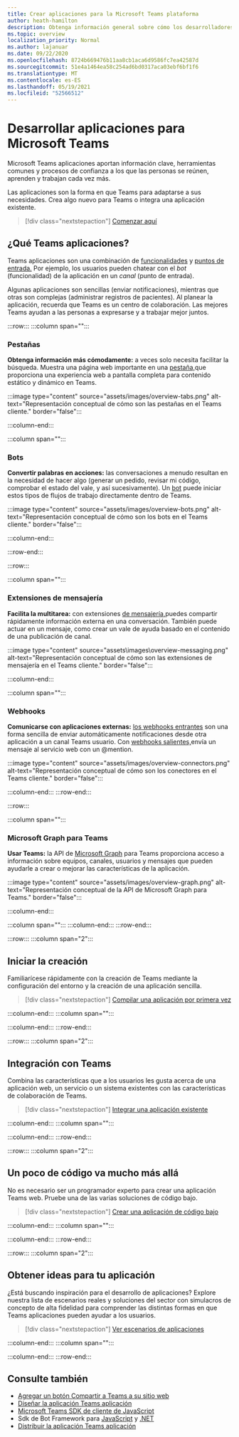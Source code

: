 ```yaml
---
title: Crear aplicaciones para la Microsoft Teams plataforma
author: heath-hamilton
description: Obtenga información general sobre cómo los desarrolladores pueden ampliar Microsoft Teams características con aplicaciones personalizadas.
ms.topic: overview
localization_priority: Normal
ms.author: lajanuar
ms.date: 09/22/2020
ms.openlocfilehash: 8724b669476b11aa8cb1aca6d9586fc7ea42587d
ms.sourcegitcommit: 51e4a1464ea58c254ad6bd0317aca03ebf6bf1f6
ms.translationtype: MT
ms.contentlocale: es-ES
ms.lasthandoff: 05/19/2021
ms.locfileid: "52566512"
---
```

# <a name="build-apps-for-microsoft-teams"></a>Desarrollar aplicaciones para Microsoft Teams

Microsoft Teams aplicaciones aportan información clave, herramientas comunes y procesos de confianza a los que las personas se reúnen, aprenden y trabajan cada vez más.

Las aplicaciones son la forma en que Teams para adaptarse a sus necesidades. Crea algo nuevo para Teams o integra una aplicación existente.

> [!div class="nextstepaction"]
> [Comenzar aquí](build-your-first-app/build-first-app-overview.md)

## <a name="what-are-teams-apps"></a>¿Qué Teams aplicaciones?

Teams aplicaciones son una combinación de [funcionalidades](concepts/capabilities-overview.md) y [puntos de entrada.](concepts/extensibility-points.md) Por ejemplo, los usuarios pueden chatear con el *bot* (funcionalidad) de la aplicación en un *canal* (punto de entrada).

Algunas aplicaciones son sencillas (enviar notificaciones), mientras que otras son complejas (administrar registros de pacientes). Al planear la aplicación, recuerda que Teams es un centro de colaboración. Las mejores Teams ayudan a las personas a expresarse y a trabajar mejor juntos.

:::row:::
   :::column span="":::

### <a name="tabs"></a>Pestañas

**Obtenga información más cómodamente:** a veces solo necesita facilitar la búsqueda. Muestra una página web importante en una [pestaña,](tabs/what-are-tabs.md)que proporciona una experiencia web a pantalla completa para contenido estático y dinámico en Teams.

:::image type="content" source="assets/images/overview-tabs.png" alt-text="Representación conceptual de cómo son las pestañas en el Teams cliente." border="false":::

   :::column-end:::

   :::column span="":::

### <a name="bots"></a>Bots

**Convertir palabras en acciones:** las conversaciones a menudo resultan en la necesidad de hacer algo (generar un pedido, revisar mi código, comprobar el estado del vale, y así sucesivamente). Un [bot](bots/what-are-bots.md) puede iniciar estos tipos de flujos de trabajo directamente dentro de Teams.

:::image type="content" source="assets/images/overview-bots.png" alt-text="Representación conceptual de cómo son los bots en el Teams cliente." border="false":::

   :::column-end:::

:::row-end:::

:::row:::

   :::column span="":::

### <a name="messaging-extensions"></a>Extensiones de mensajería

**Facilita la multitarea:** con extensiones [de mensajería,](messaging-extensions/what-are-messaging-extensions.md)puedes compartir rápidamente información externa en una conversación. También puede actuar en un mensaje, como crear un vale de ayuda basado en el contenido de una publicación de canal.

:::image type="content" source="assets\images\overview-messaging.png" alt-text="Representación conceptual de cómo son las extensiones de mensajería en el Teams cliente." border="false":::

   :::column-end:::

   :::column span="":::

### <a name="webhooks"></a>Webhooks

**Comunicarse con aplicaciones externas:** [los webhooks entrantes](webhooks-and-connectors/what-are-webhooks-and-connectors.md#incoming-webhooks) son una forma sencilla de enviar automáticamente notificaciones desde otra aplicación a un canal Teams usuario. Con [webhooks salientes,](webhooks-and-connectors/what-are-webhooks-and-connectors.md#outgoing-webhooks)envía un mensaje al servicio web con un @mention.

:::image type="content" source="assets/images/overview-connectors.png" alt-text="Representación conceptual de cómo son los conectores en el Teams cliente." border="false":::

   :::column-end:::
:::row-end:::

:::row:::

   :::column span="":::

### <a name="microsoft-graph-for-teams"></a>Microsoft Graph para Teams

**Usar Teams:** la API de [Microsoft Graph](/graph/teams-concept-overview) para Teams proporciona acceso a información sobre equipos, canales, usuarios y mensajes que pueden ayudarle a crear o mejorar las características de la aplicación.

:::image type="content" source="assets/images/overview-graph.png" alt-text="Representación conceptual de la API de Microsoft Graph para Teams." border="false":::

   :::column-end:::

   :::column span="":::
   :::column-end:::
:::row-end:::

:::row:::
   :::column span="2":::

## <a name="start-building"></a>Iniciar la creación

Familiarícese rápidamente con la creación de Teams mediante la configuración del entorno y la creación de una aplicación sencilla.

> [!div class="nextstepaction"]
> [Compilar una aplicación por primera vez](build-your-first-app/build-first-app-overview.md)

   :::column-end:::
   :::column span="":::

   :::column-end:::
:::row-end:::

:::row:::
   :::column span="2":::

## <a name="integrate-with-teams"></a>Integración con Teams

Combina las características que a los usuarios les gusta acerca de una aplicación web, un servicio o un sistema existentes con las características de colaboración de Teams.

> [!div class="nextstepaction"]
> [Integrar una aplicación existente](samples/integrating-web-apps.md)

   :::column-end:::
   :::column span="":::

   :::column-end:::
:::row-end:::

:::row:::
   :::column span="2":::

## <a name="a-little-code-goes-a-long-way"></a>Un poco de código va mucho más allá

No es necesario ser un programador experto para crear una aplicación Teams web. Pruebe una de las varias soluciones de código bajo.

> [!div class="nextstepaction"]
> [Crear una aplicación de código bajo](samples/teams-low-code-solutions.md)

   :::column-end:::
   :::column span="":::

   :::column-end:::
:::row-end:::

:::row:::
   :::column span="2":::

## <a name="get-ideas-for-your-app"></a>Obtener ideas para tu aplicación

¿Está buscando inspiración para el desarrollo de aplicaciones? Explore nuestra lista de escenarios reales y soluciones del sector con simulacros de concepto de alta fidelidad para comprender las distintas formas en que Teams aplicaciones pueden ayudar a los usuarios.

> [!div class="nextstepaction"]
> [Ver escenarios de aplicaciones](https://adoption.microsoft.com/extensibility-look-book/scenarios/)

   :::column-end:::
   :::column span="":::

   :::column-end:::
:::row-end:::

## <a name="see-also"></a>Consulte también

* [Agregar un botón Compartir a Teams a su sitio web](concepts/build-and-test/share-to-teams.md)
* [Diseñar la aplicación Teams aplicación](concepts/design/design-teams-app-overview.md)
* [Microsoft Teams SDK de cliente de JavaScript](/javascript/api/@microsoft/teams-js/?view=msteams-client-js-latest&preserve-view=true)
* Sdk de Bot Framework para [JavaScript](https://github.com/Microsoft/botbuilder-js) y [.NET](https://github.com/Microsoft/botbuilder-dotnet/)
* [Distribuir la aplicación Teams aplicación](concepts/deploy-and-publish/apps-publish-overview.md)
